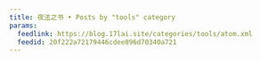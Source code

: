 ```yaml
---
title: 夜法之书 • Posts by "tools" category
params:
  feedlink: https://blog.17lai.site/categories/tools/atom.xml
  feedid: 20f222a72179446cdee896d70340a721
---
```

